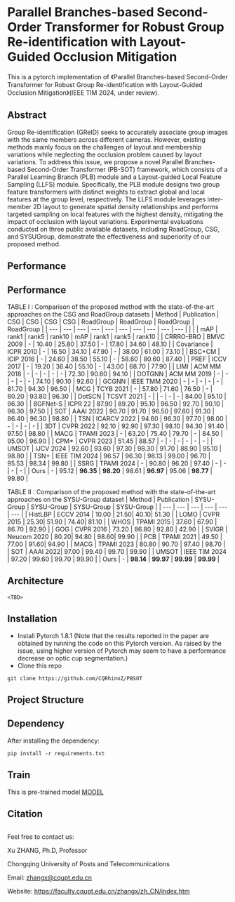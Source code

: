# Parallel Branches-based Second-Order Transformer for Robust Group Re-identification with Layout-Guided Occlusion Mitigation

This is a pytorch implementation of 《Parallel Branches-based Second-Order Transformer for Robust Group Re-identification with Layout-Guided Occlusion Mitigation》(IEEE TIM 2024, under review). 


## Abstract

Group Re-identification (GReID) seeks to accurately associate group images with the same members across different cameras. However, existing methods mainly focus on the challenges of layout and membership variations while neglecting the occlusion problem caused by layout variations. To address this issue, we propose a novel Parallel Branches-based Second-Order Transformer (PB-SOT) framework, which consists of a Parallel Learning Branch (PLB) module and a Layout-guided Local Feature Sampling (LLFS) module. Specifically, the PLB module designs two group feature transformers with distinct weights to extract global and local features at the group level, respectively. The LLFS module leverages inter-member 2D layout to generate spatial density relationships and performs targeted sampling on local features with the highest density, mitigating the impact of occlusion with layout variations. Experimental evaluations conducted on three public available datasets, including RoadGroup, CSG, and SYSUGroup, demonstrate the effectiveness and superiority of our proposed method.

## Performance
## Performance
TABLE I : Comparison of the proposed method with the state-of-the-art approaches on the CSG and RoadGroup datasets
|        Method       | Publication | CSG   | CSG   |  CSG   |  CSG   | RoadGroup    | RoadGroup   | RoadGroup    | RoadGroup    |
|  ---  |  ---  |  ---  |  ---  |  ---  |  ---  |  ---  |  ---  |  ---  |  ---  |
|      |       | mAP   | rank1 | rank5 | rank10 | mAP   | rank1 | rank5 | rank10        |
| CRRRO-BRO | BMVC 2009   | -     | 10.40  | 25.80  | 37.50   | -     | 17.80  | 34.60 | 48.10  |
| Covariance | ICPR 2010   | -     | 16.50  | 34.10  | 47.90   | -     | 38.00    | 61.00    | 73.10 |
| BSC+CM | ICIP 2016   | -     | 24.60  | 38.50  | 55.10   | -     | 58.60  | 80.60  | 87.40 |
| PREF | ICCV 2017   | -     | 19.20  | 36.40  | 55.10   | -     | 43.00    | 68.70  | 77.90  |
| LIMI | ACM MM 2018 | -     | -     | -     | -      | -     | 72.30  | 90.60  | 94.10  |
| DOTGNN | ACM MM 2019 | -     | -     | -     | -      | -     | 74.10  | 90.10  | 92.60  |
| GCGNN | IEEE TMM 2020                | -     | -     | -     | -      | -     | 81.70  | 94.30  | 96.50 |
| MCG | TCYB 2021   | -     | 57.80  | 71.60  | 76.50   | -     | 80.20  | 93.80  | 96.30 |
| DotSCN | TCSVT 2021  | -     |       | -     | -      | -     | 84.00    | 95.10  | 96.30 |
| BGFNet-S | ICPR 22     | 87.90  | 89.20  | 95.10  | 96.50   | 92.70  | 90.10  | 96.30  | 97.50 |
| SOT | AAAI 2022   | 90.70  | 91.70  | 96.50  | 97.60   | 91.30  | 86.40  | 96.30  | 98.80  |
| TSN | ICARCV 2022 | 94.60  | 96.30  | 97.70  | 98.00   | -     | -     | -     | -    |
| 3DT | CVPR 2022   | 92.10  | 92.90  | 97.30  | 98.10   | 94.30  | 91.40  | 97.50 | 98.80  |
| MACG | TPAMI 2023  | -     | 63.20  | 75.40  | 79.70   | -     | 84.50  | 95.00    | 96.90  |
| CPM* | CVPR 2023   | 51.45 | 88.57 | -     | -      | -     | -     | -     | -   |
| UMSOT | IJCV 2024   | 92.60  | 93.60  | 97.30  | 98.30   | 91.70  | 88.90  | 95.10  | 98.80  |
| TSN+ | IEEE TIM 2024   | 96.57 | 96.30  | 98.13 | 99.00   | 96.70  | 95.53 | 98.34 | 99.80  |
| SSRG | TPAMI 2024  | -     | 90.80  | 96.20  | 97.40   | -     | -     | -     | -  |
| Ours | -     | 95.12 | **96.35** | **98.20**  | 98.61  | **96.97** | 95.06 | **98.77** |  99.80  | 

TABLE II : Comparison of the proposed method with the state-of-the-art approaches on the SYSU-Group dataset
| Method | Publication | SYSU-Group | SYSU-Group |  SYSU-Group   |  SYSU-Group   |
|  ---  |  ---  |  ---  |  ---  |  ---  |  ---  |
| HistLBP | ECCV 2014  | 10.00 | 21.50| 40.10|  51.30 |
| LOMO | CVPR 2015 | 25.30|  51.90 | 74.40|  81.10 |
| WHOS | TPAMI 2015 | 37.60 | 67.90 | 86.70 | 92.90 |
| GOG | CVPR 2016 | 73.20 | 86.80 | 92.80 | 42.90 |
| SVIGR | Neucom 2020 | 80.20| 94.80 | 98.60|  99.90 |
| PCB | TPAMI 2021 | 49.50 | 77.00 | 91.60|  94.90 |
| MACG | TPAMI 2023 | 80.80 | 90.70 | 97.40 | 98.70 |
| SOT | AAAI 2022| 97.00 | 99.40 | 99.70 | 99.90 |
| UMSOT | IEEE TIM 2024  | 97.20 | 99.60 | 99.70 | 99.90 |
| Ours  | - | **98.14** | **99.97** | **99.99** | **99.99** | 

## Architecture

```
<TBD>
```

## Installation

- Install Pytorch 1.8.1 (Note that the results reported in the paper are obtained by running the code on this Pytorch version. As raised by the issue, using higher version of Pytorch may seem to have a performance decrease on optic cup segmentation.)
- Clone this repo

```
git clone https://github.com/CQRhinoZ/PBSOT
```

## Project Structure



## Dependency

After installing the dependency:

    pip install -r requirements.txt

## Train
This is pre-trained model [MODEL](https://drive.google.com/file/d/1rMkUf7FbHt7pU-DLL6eJrHU9Cg0jFLbx/view?usp=sharing)


## Citation

```

```

Feel free to contact us:

Xu ZHANG, Ph.D, Professor

Chongqing University of Posts and Telecommunications

Email: zhangx@cqupt.edu.cn

Website: https://faculty.cqupt.edu.cn/zhangx/zh_CN/index.htm
